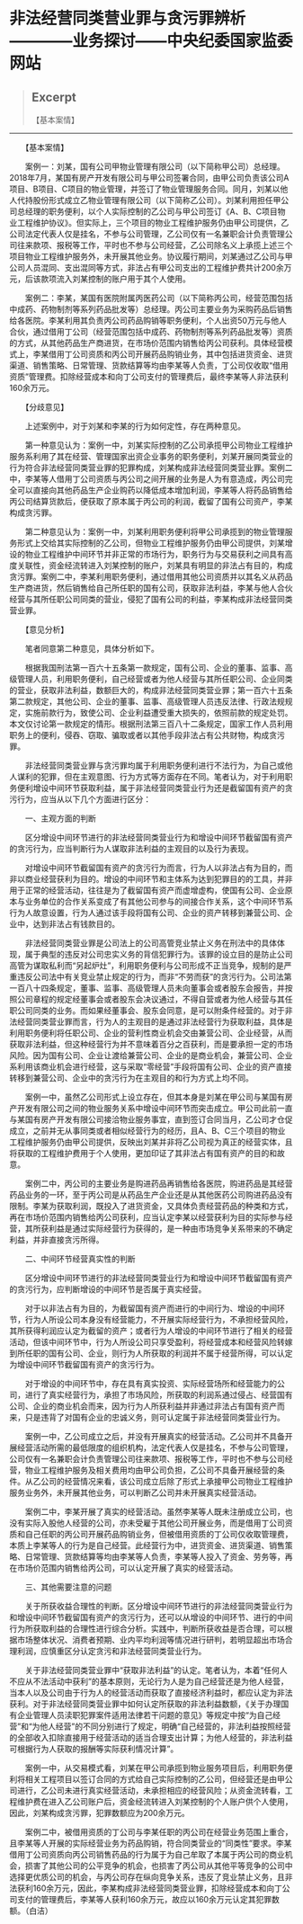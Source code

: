 
# 非法经营同类营业罪与贪污罪辨析————业务探讨——中央纪委国家监委网站

> ## Excerpt
> 【基本案情】

---
　　【基本案情】

　　案例一：刘某，国有公司甲物业管理有限公司（以下简称甲公司）总经理。2018年7月，某国有房产开发有限公司与甲公司签署合同，由甲公司负责该公司A项目、B项目、C项目的物业管理，并签订了物业管理服务合同。同月，刘某以他人代持股份形式成立乙物业管理有限公司（以下简称乙公司）。刘某利用担任甲公司总经理的职务便利，以个人实际控制的乙公司与甲公司签订《A、B、C项目物业工程维护协议》。但实际上，三个项目的物业工程维护服务仍由甲公司提供，乙公司法定代表人仅是挂名，不参与公司管理，乙公司仅有一名兼职会计负责管理公司往来款项、报税等工作，平时也不参与公司经营，乙公司除名义上承揽上述三个项目物业工程维护服务外，未开展其他业务。协议履行期间，刘某通过乙公司与甲公司人员混同、支出混同等方式，非法占有甲公司支出的工程维护费共计200余万元，后该款项流入刘某控制的账户用于其个人使用。

　　案例二：李某，某国有医院附属丙医药公司（以下简称丙公司，经营范围包括中成药、药物制剂等系列药品批发等）总经理。丙公司主要业务为采购药品后销售给各医院。李某利用其负责丙公司药品购销等职务便利，个人出资50万元与他人合伙，通过借用丁公司（经营范围包括中成药、药物制剂等系列药品批发等）资质的方式，从其他药品生产商进货，在市场价范围内销售给丙公司获利。具体经营模式上，李某借用丁公司资质和丙公司开展药品购销业务，其中包括进货资金、进货渠道、销售策略、日常管理、货款结算等均由李某等人负责，丁公司仅收取“借用资质”管理费。扣除经营成本和向丁公司支付的管理费后，最终李某等人非法获利160余万元。

　　【分歧意见】

　　上述案例中，对于刘某和李某的行为如何定性，存在两种意见。

　　第一种意见认为：案例一中，刘某实际控制的乙公司承揽甲公司物业工程维护服务系利用了其在经营、管理国家出资企业事务的职务便利，刘某开展同类营业的行为符合非法经营同类营业罪的犯罪构成，刘某构成非法经营同类营业罪。案例二中，李某等人借用丁公司资质与丙公司之间开展的业务是人为有意造成，丙公司完全可以直接向其他药品生产企业购药以降低成本增加利润，李某等人将药品销售给丙公司结算货款后，便获取了原本属于丙公司的利润，截留了国有公司资产，李某构成贪污罪。

　　第二种意见认为：案例一中，刘某利用职务便利将甲公司承揽到的物业管理服务形式上交给其实际控制的乙公司，但物业工程维护服务仍由甲公司提供，刘某增设的物业工程维护中间环节并非正常的市场行为，职务行为与交易获利之间具有高度关联性，资金经流转进入刘某控制的账户，刘某具有明显的非法占有目的，构成贪污罪。案例二中，李某利用职务便利，通过借用其他公司资质并以其名义从药品生产商进货，然后销售给自己所任职的国有公司，获取非法利益，李某与他人合伙经营与其所任职公司同类的营业，侵犯了国有公司的利益，李某构成非法经营同类营业罪。

　　【意见分析】

　　笔者同意第二种意见，具体分析如下。

　　根据我国刑法第一百六十五条第一款规定，国有公司、企业的董事、监事、高级管理人员，利用职务便利，自己经营或者为他人经营与其所任职公司、企业同类的营业，获取非法利益，数额巨大的，构成非法经营同类营业罪；第一百六十五条第二款规定，其他公司、企业的董事、监事、高级管理人员违反法律、行政法规规定，实施前款行为，致使公司、企业利益遭受重大损失的，依照前款的规定处罚。本文仅讨论第一款规定的情形。根据刑法第三百八十二条规定，国家工作人员利用职务上的便利，侵吞、窃取、骗取或者以其他手段非法占有公共财物，构成贪污罪。

　　非法经营同类营业罪与贪污罪均属于利用职务便利进行不法行为，为自己或他人谋利的犯罪，但在主观意图、行为方式等方面存在不同。笔者认为，对于利用职务便利增设中间环节获取利益，属于非法经营同类营业行为还是截留国有资产的贪污行为，应当从以下几个方面进行区分：

　　一、主观方面的判断

　　区分增设中间环节进行的非法经营同类营业行为和增设中间环节截留国有资产的贪污行为，应当判断行为人谋取非法利益的主观目的以及行为表现。

　　对增设中间环节截留国有资产的贪污行为而言，行为人以非法占有为目的，而非以商业经营获利为目的。增设的中间环节和主体系为达到犯罪目的的工具，并非用于正常的经营活动，往往是为了截留国有资产而虚增虚构，使国有公司、企业原本与业务单位的合作关系变成了有其他公司参与的间接合作关系，这个中间环节系行为人故意设置，行为人通过该手段将国有公司、企业的资产转移到兼营公司、企业中，达到非法占有钱款目的。

　　非法经营同类营业罪是公司法上的公司高管竞业禁止义务在刑法中的具体体现，属于典型的违反对公司忠实义务的背信犯罪行为。该罪的设立目的是防止公司高管为谋取私利而“另起炉灶”，利用职务便利与公司形成不正当竞争，规制的是严重违反公司法中有关竞业禁止规定的行为，而非“不劳而获”的贪污行为。公司法第一百八十四条规定，董事、监事、高级管理人员未向董事会或者股东会报告，并按照公司章程的规定经董事会或者股东会决议通过，不得自营或者为他人经营与其任职公司同类的业务。而如果经董事会、股东会同意，是可以附条件经营的。对于非法经营同类营业罪而言，行为人的主观目的是通过非法经营行为获取利益，具体是利用职务便利将任职公司、企业的营利性商业机会交由兼营公司、企业经营，从而获取非法利益，但这种经营行为并不意味着百分之百获利，而是要承担一定的市场风险。因为国有公司、企业让渡给兼营公司、企业的是商业机会，兼营公司、企业系利用该商业机会进行经营，这与采取“零经营”手段将国有公司、企业的资产直接转移到兼营公司、企业中的贪污行为在主观目的和行为方式上均不同。

　　案例一中，虽然乙公司形式上设立存在，但其本身是刘某在甲公司与某国有房产开发有限公司之间的物业服务关系中增设中间环节而突击成立。甲公司此前一直与某国有房产开发有限公司接洽物业服务事宜，直到签订合同当月，乙公司才仓促成立，之前并无从事同类或者相似经营行为的经历，且A、B、C三个项目的物业工程维护服务仍由甲公司提供，反映出刘某并非将乙公司视为真正的经营实体，且将获取的工程维护费用于个人使用，更加印证了其非法占有国有资产的目的和故意。

　　案例二中，丙公司的主要业务是购进药品再销售给各医院，购进药品是其经营药品业务的一环，至于丙公司是从药品生产企业还是从其他医药公司购进药品没有限制。李某为获取利润，既投入了进货资金，又具体负责经营药品的种类和方式，再在市场价范围内销售给丙公司获利，应当认定李某以经营获利为目的实际参与经营，其所获利益是通过实际经营行为获得的，是一种由市场竞争关系带来的不确定利益，并非直接贪污所得。

　　二、中间环节经营真实性的判断

　　区分增设中间环节进行的非法经营同类营业行为和增设中间环节截留国有资产的贪污行为，应判断增设的中间环节是否属于真实经营。

　　对于以非法占有为目的，为截留国有资产而进行的中间行为、增设的中间环节，行为人所设公司本身没有经营能力，不开展实际经营行为，不承担经营风险，其所获得利润应认定为截留的资产；或者行为人增设的中间环节进行了相关的经营活动，但该中间环节中，行为人所设公司只享受盈利，将经营成本和经营风险转嫁到所任职的国有公司、企业，则行为人所获取的利润并不属于经营所得，可以认定为增设中间环节截留国有资产的贪污行为。

　　对于增设的中间环节中，存在具有真实投资、实际经营场所和经营能力的公司，进行了真实经营行为，承担了市场风险，所获取的利润系通过侵占、经营国有公司、企业的商业机会而来，因为行为人所获利益并非通过非法占有国有资产而来，只是违背了对国有企业的忠诚义务，则可认定属于非法经营同类营业行为。

　　案例一中，乙公司成立之后，并没有开展真实的经营活动。乙公司并不具备开展经营活动所需的最低限度的组织机构，法定代表人仅是挂名，不参与公司管理，公司仅有一名兼职会计负责管理公司往来款项、报税等工作，平时也不参与公司经营，物业工程维护服务及相关费用均由甲公司负担，乙公司不具备开展经营的条件。从乙公司的经营情况来看，该公司成立后除了形式上承接甲公司物业工程维护服务业务外，未开展其他业务，可以判断乙公司并未开展真实经营活动。

　　案例二中，李某开展了真实的经营活动。虽然李某等人既未注册成立公司，也没有实际入股他人经营的公司，亦未受雇于其他公司开展业务，而是借用丁公司资质和自己任职的丙公司开展药品购销业务，但被借用资质的丁公司仅收取管理费，本质上李某等人的行为是自己经营。此经营行为中，进货资金、进货渠道、销售策略、日常管理、货款结算等均由李某等人负责，李某等人投入了资金、劳务等，再在市场价范围内销售给丙公司，可以认定开展了真实的经营活动。

　　三、其他需要注意的问题

　　关于所获收益合理性的判断。区分增设中间环节进行的非法经营同类营业行为和增设中间环节截留国有资产的贪污行为，还可以从增设的中间环节、进行的中间行为所获取利益的合理性进行综合分析。实践中，判断所获收益是否合理，可以根据市场整体状况、消费者预期、业内平均利润等情况进行研判，若明显超出市场合理利润，应慎重区分认定贪污和非法经营同类营业行为。

　　关于非法经营同类营业罪中“获取非法利益”的认定。笔者认为，本着“任何人不应从不法活动中获利”的基本原则，无论行为人是为自己经营还是为他人经营，当本人以及公司由于行为人的经营活动而获取了直接经济利益时，都应认定为非法获利。对于非法经营同类营业罪中如何认定所获取的非法利益数额，《关于办理国有企业管理人员渎职犯罪案件适用法律若干问题的意见》等规定中按“为自己经营”和“为他人经营”的不同分别进行了规定，明确“自己经营的，非法利益按照经营的全部收入扣除直接用于经营活动的适当合理支出计算；为他人经营的，非法利益可根据行为人获取的报酬等实际获利情况计算”。

　　案例一中，从交易模式看，刘某在甲公司承揽到物业服务项目后，利用职务便利将相关工程项目以签订合同的方式给自己实际控制的乙公司，但经营还是由甲公司进行，乙公司未进行真实经营活动，未承担相应的经营风险；从资金流转看，工程维护费在进入乙公司账户后，资金经流转进入刘某控制的个人账户供个人使用，因此，刘某构成贪污罪，犯罪数额应为200余万元。

　　案例二中，被借用资质的丁公司与李某任职的丙公司在经营业务范围上重合，且李某等人开展的实际经营业务为药品购销，符合同类营业的“同类性”要求。李某借用丁公司资质向丙公司销售药品的行为属于为自己牟取了本属于丙公司的商业机会，损害了其他公司的公平竞争的机会，也损害了丙公司从其他平等竞争的公司中选择更优质公司的机会，与丙公司存在纵向竞争关系，违反了竞业禁止义务，且非法获利160余万元，因此，李某构成非法经营同类营业罪，扣除经营成本和向丁公司支付的管理费后，李某等人获利160余万元，故应以160余万元认定其犯罪数额。（白洁）
